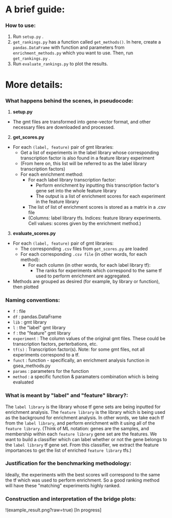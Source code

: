 # A brief guide:

### How to use:
1. Run `setup.py` .
2. `get_rankings.py` has a function called `get_methods()`. In here, create a `pandas.DataFrame` with function and parameters from `enrichment_methods.py` which you want to use. Then, run `get_rankings.py` .
3. Run `evaluate_rankings.py` to plot the results.


# More details:

### What happens behind the scenes, in pseudocode:

1. **setup.py**
* The gmt files are transformed into gene-vector format, and other necessary files are downloaded and processed.

2. **get_scores.py**
* For each `(label, feature)` pair of gmt libraries:
	* Get a list of experiments in the label library whose corresponding transcription factor is also found in a feature library experiment
	* (From here on, this list will be referred to as the label library transcription factors)
	* For each enrichment method:
		* For each label library transcription factor:
			* Perform enrichment by inputting this transcription factor's gene set into the whole feature library
			* The output is a list of enrichment scores for each experiment in the feature library
		* The list of list of enrichment scores is stored as a matrix in a .csv file
		* (Columns: label library tfs. Indices: feature library experiments. Cell values: scores given by the enrichment method.)

3. **evaluate_scores.py**
* For each `(label, feature)` pair of gmt libraries:
	* The corresponding `.csv` files from `get_scores.py` are loaded
	* For each corresponding `.csv file` (in other words, for each method):
		* For each column (in other words, for each label library tf):
			* The ranks for experiments which correspond to the same tf used to perform enrichment are aggregated.
* Methods are grouped as desired (for example, by library or function), then plotted


### Naming conventions:
* `f` : file
* `df` : pandas.DataFrame
* `lib` : gmt library
* `l` : the "label" gmt library
* `f` : the "feature" gmt library
* `experiment` : The column values of the original gmt files. These could be transcription factors, perterbations, etc.
* `tf(s)` : Transcription factor(s). Note: for some gmt files, not all experiments correspond to a tf.
* `funct` : function - specifically, an enrichment analysis function in gsea_methods.py
* `params` : parameters for the function
* `method` : a specific function & paramaters combination which is being evaluated


### What is meant by "label" and "feature" library?:
The `label library` is the library whose tf gene sets are being inputted for enrichment analysis.
The `feature library` is the library which is being used as the background for enrichment analysis.
In other words, we take each tf from the `label library`, and perform enrichment with it using all of the `feature library`.
(Think of ML notation: genes are the samples, and membership within each `feature library` gene set are the features. We want to build a classifier which can label whether or not the gene belongs to the `label library` tf gene set. From this classifier, we extract the feature importances to get the list of enriched `feature library` tfs.)


### Justification for the benchmarking methodology:
Ideally, the experiments with the best scores will correspond to the same the tf which was used to perform enrichment. So a good ranking method will have these "matching" experiments highly ranked.



### Construction and interpretation of the bridge plots:
!(example_result.png?raw=true)
[In progress]